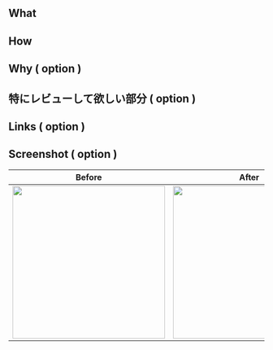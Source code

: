 ## What

## How

## Why ( option )

## 特にレビューして欲しい部分 ( option )

## Links ( option )

## Screenshot ( option )

|           Before           |           After            |
| :------------------------: | :------------------------: |
| <img src="" width="300" /> | <img src="" width="300" /> |
